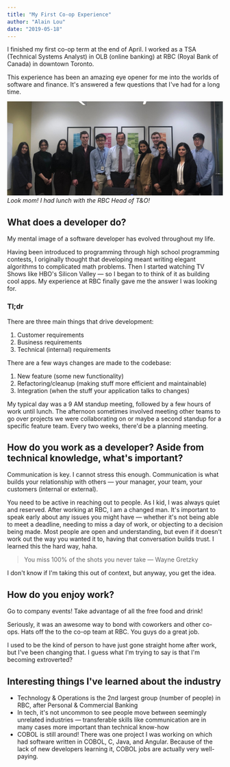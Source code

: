 ```yaml
---
title: "My First Co-op Experience"
author: "Alain Lou"
date: "2019-05-18"
---
```


I finished my first co-op term at the end of April. I worked as a TSA (Technical Systems Analyst) in OLB (online banking) at RBC (Royal Bank of Canada) in downtown Toronto. 

This experience has been an amazing eye opener for me into the worlds of software and finance. It's answered a few questions that I've had for a long time.

![Lunch with the RBC Head of T&O](rbc_lunch.jpg)
_Look mom! I had lunch with the RBC Head of T&O!_

## What does a developer do?
My mental image of a software developer has evolved throughout my life.

Having been introduced to programming through high school programming contests, I originally thought that developing meant writing elegant algorithms to complicated math problems. Then I started watching TV Shows like HBO's Silicon Valley — so I began to to think of it as building cool apps. My experience at RBC finally gave me the answer I was looking for.

### Tl;dr
There are three main things that drive development:
1. Customer requirements
2. Business requirements
3. Technical (internal) requirements

There are a few ways changes are made to the codebase:
1. New feature (some new functionality)
2. Refactoring/cleanup (making stuff more efficient and maintainable)
3. Integration (when the stuff your application talks to changes)

My typical day was a 9 AM standup meeting, followed by a few hours of work until lunch. The afternoon sometimes involved meeting other teams to go over projects we were collaborating on or maybe a second standup for a specific feature team. Every two weeks, there'd be a planning meeting.

## How do you work as a developer? Aside from technical knowledge, what's important?
Communication is key. I cannot stress this enough. Communication is what builds your relationship with others — your manager, your team, your customers (internal or external).

You need to be active in reaching out to people. As I kid, I was always quiet and reserved. After working at RBC, I am a changed man. It's important to speak early about any issues you might have — whether it's not being able to meet a deadline, needing to miss a day of work, or objecting to a decision being made. Most people are open and understanding, but even if it doesn't work out the way you wanted it to, having that conversation builds trust. I learned this the hard way, haha.

> You miss 100% of the shots you never take — Wayne Gretzky

I don't know if I'm taking this out of context, but anyway, you get the idea.

## How do you enjoy work?
Go to company events! Take advantage of all the free food and drink!

Seriously, it was an awesome way to bond with coworkers and other co-ops. Hats off the to the co-op team at RBC. You guys do a great job.

I used to be the kind of person to have just gone straight home after work, but I've been changing that. I guess what I'm trying to say is that I'm becoming extroverted? 

## Interesting things I've learned about the industry
* Technology & Operations is the 2nd largest group (number of people) in RBC, after Personal & Commercial Banking
* In tech, it's not uncommon to see people move between seemingly unrelated industries — transferable skills like communication are in many cases more important than technical know-how
* COBOL is still around! There was one project I was working on which had software written in COBOL, C, Java, and Angular. Because of the lack of new developers learning it, COBOL jobs are actually very well-paying. 